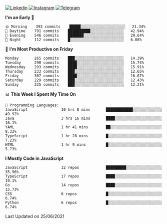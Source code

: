 [![Linkedin](https://img.shields.io/badge/-Archie-blue?style=flat-square&labelColor=gray&logo=Linkedin&logoColor=white&link=https://www.linkedin.com/in/archisdi)](https://www.linkedin.com/in/archisdi)
[![Instagram](https://img.shields.io/badge/-@archisdi-orange?style=flat-square&labelColor=gray&logo=Instagram&logoColor=white&link=https://www.instagram.com/archisdi)](https://www.instagram.com/archisdi)
[![Telegram](https://img.shields.io/badge/-aai-informational?style=flat-square&labelColor=gray&logo=telegram&logoColor=white&link=https://t.me/archisdi)](https://t.me/archisdi)

<!--START_SECTION:waka-->
**I'm an Early 🐤** 

```text
🌞 Morning    393 commits    █████░░░░░░░░░░░░░░░░░░░░   21.34% 
🌆 Daytime    791 commits    ██████████░░░░░░░░░░░░░░░   42.94% 
🌃 Evening    546 commits    ███████░░░░░░░░░░░░░░░░░░   29.64% 
🌙 Night      112 commits    █░░░░░░░░░░░░░░░░░░░░░░░░   6.08%

```
📅 **I'm Most Productive on Friday** 

```text
Monday       265 commits    ███░░░░░░░░░░░░░░░░░░░░░░   14.39% 
Tuesday      290 commits    ████░░░░░░░░░░░░░░░░░░░░░   15.74% 
Wednesday    293 commits    ████░░░░░░░░░░░░░░░░░░░░░   15.91% 
Thursday     233 commits    ███░░░░░░░░░░░░░░░░░░░░░░   12.65% 
Friday       307 commits    ████░░░░░░░░░░░░░░░░░░░░░   16.67% 
Saturday     229 commits    ███░░░░░░░░░░░░░░░░░░░░░░   12.43% 
Sunday       225 commits    ███░░░░░░░░░░░░░░░░░░░░░░   12.21%

```


📊 **This Week I Spent My Time On** 

```text
💬 Programming Languages: 
JavaScript               10 hrs 8 mins       ████████████░░░░░░░░░░░░░   49.92% 
Java                     3 hrs 16 mins       ████░░░░░░░░░░░░░░░░░░░░░   16.1% 
YAML                     1 hr 41 mins        ██░░░░░░░░░░░░░░░░░░░░░░░   8.33% 
TypeScript               1 hr 28 mins        █░░░░░░░░░░░░░░░░░░░░░░░░   7.23% 
HTML                     1 hr 9 mins         █░░░░░░░░░░░░░░░░░░░░░░░░   5.73%

```

**I Mostly Code in JavaScript** 

```text
JavaScript               32 repos            █████████░░░░░░░░░░░░░░░░   35.96% 
TypeScript               17 repos            ████░░░░░░░░░░░░░░░░░░░░░   19.1% 
Go                       14 repos            ████░░░░░░░░░░░░░░░░░░░░░   15.73% 
CSS                      6 repos             █░░░░░░░░░░░░░░░░░░░░░░░░   6.74% 
Python                   6 repos             █░░░░░░░░░░░░░░░░░░░░░░░░   6.74%

```



 Last Updated on 25/06/2021
<!--END_SECTION:waka-->